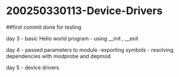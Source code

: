 # 200250330113-Device-Drivers

##first commit done for testing

day 3 - basic Hello world program 
		- using __init , __exit 


day 4 - passed parameters to module
	-exporting symbols
	- resolving dependencies with modprobe and depmod

day 5 - device drivers

